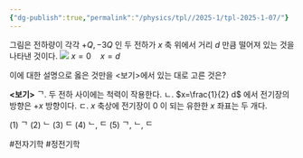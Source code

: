 ```yaml
---
{"dg-publish":true,"permalink":"/physics/tpl//2025-1/tpl-2025-1-07/"}
---
```


그림은 전하량이 각각 $+Q,-3 Q$ 인 두 전하가 $x$ 축 위에서 거리 $d$ 만큼 떨어져 있는 것을 나타낸 것이다.
![](https://cdn.mathpix.com/cropped/2025_05_26_0679df0be5a6770361d8g-4.jpg?height=211&width=976&top_left_y=468&top_left_x=239)
$x=0 \quad x=d$

이에 대한 설명으로 옳은 것만을 <보기>에서 있는 대로 고른 것은?

**<보기>**
ᄀ. 두 전하 사이에는 척력이 작용한다.
ㄴ. $x=\frac{1}{2} d$ 에서 전기장의 방향은 $+x$ 방향이다.
ㄷ. $x$ 축상에 전기장이 0 이 되는 유한한 $x$ 좌표는 두 개다.

(1) ᄀ
(2) ᄂ
(3) ᄃ
(4) ᄂ, ᄃ
(5) ᄀ, ᄂ, ᄃ

#전자기학 #정전기학 